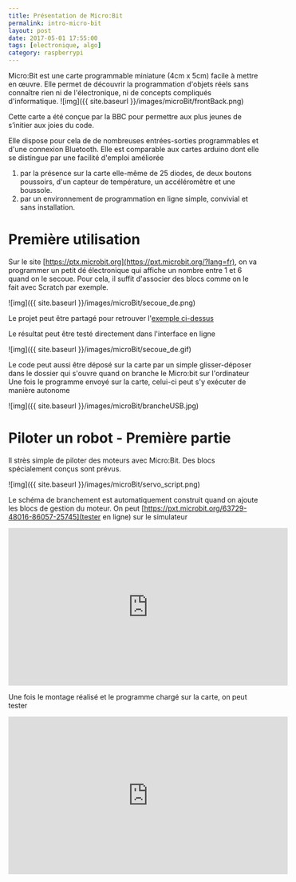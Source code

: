 ```yaml
---
title: Présentation de Micro:Bit
permalink: intro-micro-bit
layout: post
date: 2017-05-01 17:55:00
tags: [electronique, algo]
category: raspberrypi
---
```


Micro:Bit est une carte programmable miniature (4cm x 5cm) facile à mettre en
œuvre. Elle permet de découvrir la programmation d'objets réels sans connaître
rien ni de l'électronique, ni de concepts compliqués d'informatique.
![img]({{ site.baseurl }}/images/microBit/frontBack.png)

Cette carte a été conçue par la BBC pour permettre aux plus jeunes de s’initier
aux joies du code.

Elle dispose pour cela de de nombreuses entrées-sorties programmables et d'une
connexion Bluetooth.  Elle est comparable aux cartes arduino dont elle se
distingue par une facilité d'emploi améliorée
1. par la présence sur la carte elle-même de 25 diodes, de deux boutons
   poussoirs, d'un capteur de température, un accéléromètre et une boussole.
2. par un environnement de programmation en ligne simple, convivial et sans
   installation.

# Première utilisation

Sur le site [https://ptx.microbit.org](https://pxt.microbit.org/?lang=fr), on
va programmer un petit dé électronique qui affiche un nombre entre 1 et 6 quand
on le secoue.  Pour cela, il suffit d'associer des blocs comme on le fait avec
Scratch par exemple.

![img]({{ site.baseurl }}/images/microBit/secoue_de.png)

Le projet peut être partagé pour retrouver 
l'[exemple ci-dessus](https://pxt.microbit.org/92689-75996-02615-66749)

Le résultat peut être testé directement dans l'interface en ligne

![img]({{ site.baseurl }}/images/microBit/secoue_de.gif)

Le code peut aussi être déposé sur la carte par un simple glisser-déposer dans
le dossier qui s'ouvre quand on branche le Micro:bit sur l'ordinateur
Une fois le programme envoyé sur la carte, celui-ci peut s'y exécuter de manière
autonome

![img]({{ site.baseurl }}/images/microBit/brancheUSB.jpg)

# Piloter un robot - Première partie

Il strès simple de piloter des moteurs avec Micro:Bit. Des blocs spécialement
conçus sont prévus. 

![img]({{ site.baseurl }}/images/microBit/servo_script.png)

Le schéma de branchement est automatiquement construit quand on ajoute les 
blocs de gestion du moteur. On peut 
[https://pxt.microbit.org/63729-48016-86057-25745](tester en ligne)
sur le simulateur

<div class="center">
<iframe width="560" height="315" src="https://www.youtube.com/embed/LK0baLLiE-4" frameborder="0" allowfullscreen></iframe>
</div>

Une fois le montage réalisé et le programme chargé sur la carte, on peut tester

<div class="center">
<iframe width="560" height="315" src="https://www.youtube.com/embed/LK0baLLiE-4" frameborder="0" allowfullscreen></iframe>
</div>




